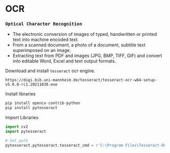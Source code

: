 # OCR
### `Optical Character Recognition`

- The electronic conversion of images of typed, handwritten or printed text into machine encoded text.
- From a scanned document, a photo of a document, subtitle text superimposed on an image.
- Extracting text from PDF and images (JPG, BMP, TIFF, GIF) and convert into editable Word, Excel and text output formats.


Download and install `tesseract` ocr engine.
```
https://digi.bib.uni-mannheim.de/tesseract/tesseract-ocr-w64-setup-v5.0.0-rc1.20211030.exe
```

Install libraries
```python
pip install opencv-contrib-python
pip install pytesseract
```

Import Libraries
```python
import cv2
import pytesseract

# Set path 
pytesseract.pytesseract.tesseract_cmd = r'C:\Program Files\Tesseract-OCR\tesseract.exe'
```

